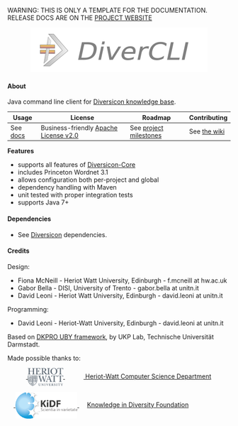 
<p class="josman-to-strip">
WARNING: THIS IS ONLY A TEMPLATE FOR THE DOCUMENTATION. <br/>
RELEASE DOCS ARE ON THE <a href="http://diversicon-kb.eu/manual/divercli" target="_blank">PROJECT WEBSITE</a>
</p>

<p class="josman-to-strip" align="center">
<img alt="DiverCLI" src="docs/img/divercli-writing-400px.png" >
<br/>
</p>



#### About

Java command line client for <a href="https://github.com/diversicon-kb/diversicon" target="_blank">Diversicon knowledge base</a>. 


|**Usage**|**License**|**Roadmap**|**Contributing**|
|-----------|---------|-----------|----------------|
| See [docs](docs) |Business-friendly [Apache License v2.0](LICENSE.txt) | See [project milestones](../../milestones) | See [the wiki](../../wiki)|

**Features**
  
  * supports all features of <a href="https://diversicon-kb.eu/manual/diversicon-core" target="_blank">Diversicon-Core</a>
  * includes Princeton Wordnet 3.1 
  * allows configuration both per-project and global    
  * dependency handling with Maven    
  * unit tested with proper integration tests    
  * supports Java 7+


#### Dependencies

* See <a href="https://github.com/diversicon-kb/diversicon" target="_blank">Diversicon</a> dependencies. 


#### Credits

Design:

* Fiona McNeill - Heriot Watt University, Edinburgh - f.mcneill at hw.ac.uk 
* Gabor Bella - DISI, University of Trento -  gabor.bella at unitn.it
* David Leoni - Heriot Watt University, Edinburgh - david.leoni at unitn.it

Programming:  

* David Leoni - Heriot-Watt University, Edinburgh - david.leoni at unitn.it

Based on <a href="http://dkpro.github.io/dkpro-uby/" target="blank">DKPRO UBY framework</a>, by UKP Lab, Technische Universität Darmstadt.

Made possible thanks to:

&emsp;&emsp;&emsp;<a href="https://www.hw.ac.uk/schools/mathematical-computer-sciences/departments/computer-science.htm" target="_blank"> <img src="docs/img/hw.webp" width="80px" style="vertical-align:middle;"> </a> &emsp;&emsp;&emsp;<a href="https://www.hw.ac.uk/schools/mathematical-computer-sciences/departments/computer-science.htm" target="_blank"> Heriot-Watt Computer Science Department </a>  

&emsp;<a href="http://kidf.eu" target="_blank"> <img style="vertical-align:middle;" width="140px" src="docs/img/kidf-scientia.png"> </a> &emsp; <a href="http://kidf.eu" target="_blank"> Knowledge in Diversity Foundation </a> <br/>
